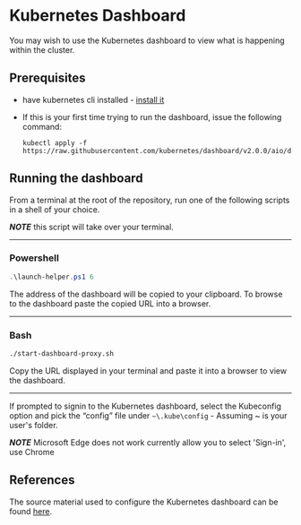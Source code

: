 # Kubernetes Dashboard

You may wish to use the Kubernetes dashboard to view what is happening within the cluster.

## Prerequisites

- have kubernetes cli installed - [install it](local-k8s-setup.md)

- If this is your first time trying to run the dashboard, issue the following command:

    ```shell
    kubectl apply -f https://raw.githubusercontent.com/kubernetes/dashboard/v2.0.0/aio/deploy/recommended.yaml
    ```

## Running the dashboard

From a terminal at the root of the repository, run one of the following scripts in a shell of your choice.

***NOTE*** this script will take over your terminal.

-----

### Powershell

```powershell
.\launch-helper.ps1 6
```

The address of the dashboard will be copied to your clipboard. To browse to the dashboard paste the copied URL into a browser.

-----

### Bash

```bash
./start-dashboard-proxy.sh
```

Copy the URL displayed in your terminal and paste it into a browser to view the dashboard.

-----

If prompted to signin to the Kubernetes dashboard, select the Kubeconfig option and pick the “config” file under `~\.kube\config` - Assuming ~ is your user's folder.

*****NOTE***** Microsoft Edge does not work currently allow you to select 'Sign-in', use Chrome 

## References

The source material used to configure the Kubernetes dashboard can be found [here](https://collabnix.com/kubernetes-dashboard-on-docker-desktop-for-windows-2-0-0-3-in-2-minutes/).
